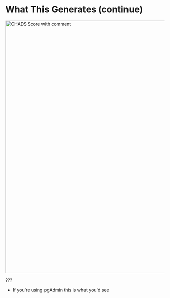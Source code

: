 # What This Generates (continue)

<img src="images/chads_score_with_comment.png" width="800" alt="CHADS Score with comment">

???

- If you're using pgAdmin this is what you'd see
